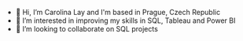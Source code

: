 - 👋 Hi, I’m Carolina Lay and I'm based in Prague, Czech Republic
- 👀 I’m interested in improving my skills in SQL, Tableau and Power BI 
- 💞️ I’m looking to collaborate on SQL projects

<!---
carolinalay/carolinalay is a ✨ special ✨ repository because its `README.md` (this file) appears on your GitHub profile.
You can click the Preview link to take a look at your changes.
--->
